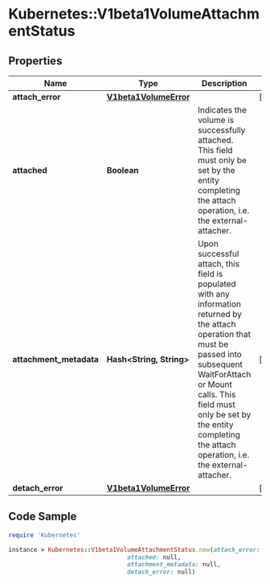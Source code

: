 # Kubernetes::V1beta1VolumeAttachmentStatus

## Properties

Name | Type | Description | Notes
------------ | ------------- | ------------- | -------------
**attach_error** | [**V1beta1VolumeError**](V1beta1VolumeError.md) |  | [optional] 
**attached** | **Boolean** | Indicates the volume is successfully attached. This field must only be set by the entity completing the attach operation, i.e. the external-attacher. | 
**attachment_metadata** | **Hash&lt;String, String&gt;** | Upon successful attach, this field is populated with any information returned by the attach operation that must be passed into subsequent WaitForAttach or Mount calls. This field must only be set by the entity completing the attach operation, i.e. the external-attacher. | [optional] 
**detach_error** | [**V1beta1VolumeError**](V1beta1VolumeError.md) |  | [optional] 

## Code Sample

```ruby
require 'Kubernetes'

instance = Kubernetes::V1beta1VolumeAttachmentStatus.new(attach_error: null,
                                 attached: null,
                                 attachment_metadata: null,
                                 detach_error: null)
```


